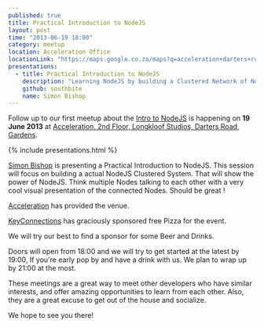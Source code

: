 ```yaml
---
published: true
title: Practical Introduction to NodeJS
layout: post
time: "2013-06-19 18:00"
category: meetup
location: Acceleration Office
locationLink: "https://maps.google.co.za/maps?q=acceleration+darters+road+cape+town&ie=UTF-8&ei=z92xUevyK66f7AaS0IDwBg&ved=0CAsQ_AUoAg"
presentations: 
  - title: Practical Introduction to NodeJS
    description: "Learning NodeJS by building a Clustered Network of NodeJS Instances. In a hour or two !"
    github: southbite
    name: Simon Bishop
---
```


Follow up to our first meetup about the [Intro to NodeJS](http://johanndutoit.net/presentations/2013/05/node-meetup-intro-29-may-2013/index.html) is happening on __19 June 2013__ at [Acceleration, 2nd Floor, Longkloof Studios, Darters Road, Gardens](https://maps.google.co.za/maps?q=acceleration+darters+road+cape+town&ie=UTF-8&ei=z92xUevyK66f7AaS0IDwBg&ved=0CAsQ_AUoAg).

{% include presentations.html %}

[Simon Bishop](https://github.com/southbite) is presenting a Practical Introduction to NodeJS. This session will focus on building a actual NodeJS Clustered System. That will show the power of NodeJS. Think multiple Nodes talking to each other with a very cool visual presentation of the connected Nodes. Should be great !

[Acceleration](http://www.acceleration.biz/) has provided the venue.

[KeyConnections](http://www.keyconnections.co.za/) has graciously sponsored free Pizza for the event.

We will try our best to find a sponsor for some Beer and Drinks.

Doors will open from 18:00 and we will try to get started at the latest by 19:00, If you're early pop by and have a drink with us. We plan to wrap up by 21:00 at the most.

These meetings are a great way to meet other developers who have similar interests, and offer amazing opportunities to learn from each other. Also, they are a great excuse to get out of the house and socialize.

We hope to see you there!
